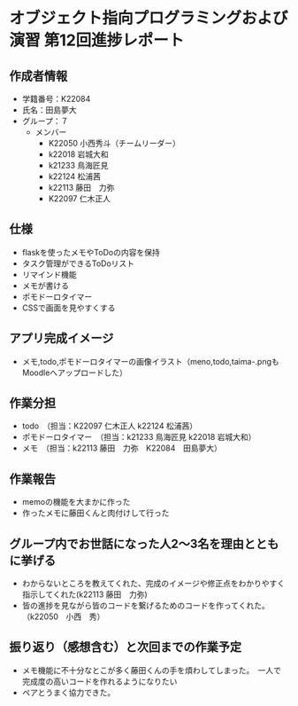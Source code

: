 # オブジェクト指向プログラミングおよび演習 第12回進捗レポート

## 作成者情報

- 学籍番号：K22084
- 氏名：田島夢大
- グループ：７
  - メンバー
    -	K22050 小西秀斗（チームリーダー）
    - k22018 岩城大和
    - k21233 鳥海匠見
    - k22124 松浦茜
    - k22113 藤田　力弥
    -	K22097 仁木正人
## 仕様

- flaskを使ったメモやToDoの内容を保持
- タスク管理ができるToDoリスト
- リマインド機能
- メモが書ける
- ポモドーロタイマー
- CSSで画面を見やすくする

## アプリ完成イメージ

- メモ,todo,ポモドーロタイマーの画像イラスト（meno,todo,taima-.pngもMoodleへアップロードした）

## 作業分担

- todo　（担当：K22097 仁木正人 k22124 松浦茜）
- ポモドーロタイマー　（担当：k21233 鳥海匠見 k22018 岩城大和）
- メモ　（担当：k22113 藤田　力弥　K22084　田島夢大）


## 作業報告

- memoの機能を大まかに作った
- 作ったメモに藤田くんと肉付けして行った

## グループ内でお世話になった人2〜3名を理由とともに挙げる

- わからないところを教えてくれた、完成のイメージや修正点をわかりやすく指示してくれた(k22113 藤田　力弥)
- 皆の進捗を見ながら皆のコードを繋げるためのコードを作ってくれた。（k22050　小西　秀）


## 振り返り（感想含む）と次回までの作業予定

- メモ機能に不十分なとこが多く藤田くんの手を煩わしてしまった。　一人で完成度の高いコードを作れるようになりたい
- ペアとうまく協力できた。
